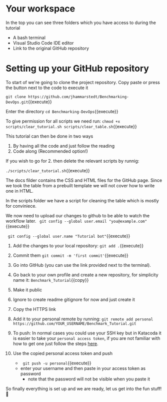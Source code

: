 # Your workspace
In the top you can see three folders which you have access to during the tutorial
*  A bash terminal
* Visual Studio Code IDE editor
* Link to the original GitHub repository


# Setting up your GitHub repository

To start of we're going to clone the project repository. Copy paste or press the button next to the code to execute it

`git clone https://github.com/jhammarstedt/Benchmarking-DevOps.git`{{execute}}

Enter the directory ```cd Benchmarking-DevOps```{{execute}}

To give permission for all scripts we need run:
`chmod +x scripts/clear_tutorial.sh scripts/clear_table.sh`{{execute}}

This tutorial can then be done in two ways
1. By having all the code and just follow the reading
2. Code along (Recommended option!)

If you wish to go for 2. then delete the relevant scripts by runnig:

`./scripts/clear_tutorial.sh`{{execute}}

The docs filder contains the CSS and HTML files for the GitHub page. Since we took the table from a prebuilt template we will not cover how to write one in HTML.


In the scripts folder we have a script for cleaning the table which is mostly for conviniece.

We now need to upload our changes to github to be able to watch the workflow later. 
``` git config --global user.email "you@example.com"```{{execute}} 

``` git config --global user.name "Tutorial bot"```{{execute}}

1. Add the changes to your local repository: ``` git add . ```{{execute}}
2. Commit them ``` git commit -m 'first commit' ```{{execute}}
3. Go into GitHub (you can use the link provided next to the terminal).
4. Go back to your own profile and create a new repository, for simplicity name it: ```Benchmark_Tutorial```{{copy}}
5. Make it public
6. Ignore to create readme gitignore for now and just create it
7. Copy the HTTPS link
8. Add it to your personal remote by running: 
```git remote add personal https://github.com/YOUR_USERNAME/Benchmark_Tutorial.git ```

9. To push: In normal cases you could use your SSH key but in Katacoda it is easier to take your `personal access token`, if you are not familiar with how to get one just follow the steps [here](https://docs.github.com/en/github/authenticating-to-github/creating-a-personal-access-token).
10. Use the copied personal access token and push
    * ``` git push -u personal```{{execute}}
    * enter your username and then paste in your access token as password
        * note that the password will not be visible when you paste it


So finally everything is set up and we are ready, let us get into the fun stuff!🎈

<!--Since GitHub actions are executed on a repository, we will need to create a repository on GitHub. Fortunately we are able do most of the work from the Katacoda terminal (The Katacoda terminal will be referred to as terminal in this tutorial since we won't use a local terminal on our system).

We will start by creating a new folder which will contain our GitHub repository.
1. Run the following commands in the terminal to create a GitHub repository called tutorial:

` mkdir tutorial`

` cd tutorial`

` git init`

` cat <<EOM> README.md Testing out CI with github actions EOM`

` git add .`

` git commit -m 'first commit' ` 

2. Log into your [GitHub Account](https://github.com/) and create a new <ins>public</ins> repository named "Benchmark_Tutorial".

3. In the terminal run (insert your own GitHub username first)

`git add remote origin https://github.com/INSERT_GITHUB_USERNAME/Benchmark_Tutorial.git `
`git push`
Then enter your credentials. -->


